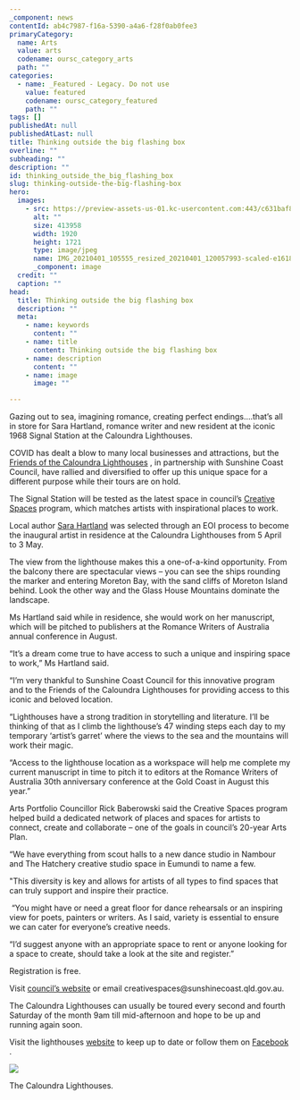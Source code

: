 ```yaml
---
_component: news
contentId: ab4c7987-f16a-5390-a4a6-f28f0ab0fee3
primaryCategory:
  name: Arts
  value: arts
  codename: oursc_category_arts
  path: ""
categories:
  - name: _Featured - Legacy. Do not use
    value: featured
    codename: oursc_category_featured
    path: ""
tags: []
publishedAt: null
publishedAtLast: null
title: Thinking outside the big flashing box
overline: ""
subheading: ""
description: ""
id: thinking_outside_the_big_flashing_box
slug: thinking-outside-the-big-flashing-box
hero:
  images:
    - src: https://preview-assets-us-01.kc-usercontent.com:443/c631baf8-1b46-001f-580c-d0001b68b4a8/6666e1e9-ef6e-4e38-ad94-4144fda63a8f/IMG_20210401_105555_resized_20210401_120057993-scaled-e1618449215734.jpg
      alt: ""
      size: 413958
      width: 1920
      height: 1721
      type: image/jpeg
      name: IMG_20210401_105555_resized_20210401_120057993-scaled-e1618449215734.jpg
      _component: image
  credit: ""
  caption: ""
head:
  title: Thinking outside the big flashing box
  description: ""
  meta:
    - name: keywords
      content: ""
    - name: title
      content: Thinking outside the big flashing box
    - name: description
      content: ""
    - name: image
      image: ""

---
```

Gazing out to sea, imagining romance, creating perfect endings….that’s all in store for Sara Hartland, romance writer and new resident at the iconic 1968 Signal Station at the Caloundra Lighthouses.

COVID has dealt a blow to many local businesses and attractions, but the [Friends of the Caloundra Lighthouses](https://www.facebook.com/sunshinecoastplaces)
, in partnership with Sunshine Coast Council, have rallied and diversified to offer up this unique space for a different purpose while their tours are on hold.

The Signal Station will be tested as the latest space in council’s [Creative Spaces](https://www.creativespaces.net.au/s?&l=Sunshine-Coast-Mc-4560-QLD&maxDistance=20&ceilingHeight=&spaceTypes=&features=&suitability=&page=1&sortBy=DISTANCE&sortOrder=ASC)
&#x20;program, which matches artists with inspirational places to work.

Local author [Sara Hartland](https://sarahartland.com/)
&#x20;was selected through an EOI process to become the inaugural artist in residence at the Caloundra Lighthouses from 5 April to 3 May.

The view from the lighthouse makes this a one-of-a-kind opportunity. From the balcony there are spectacular views – you can see the ships rounding the marker and entering Moreton Bay, with the sand cliffs of Moreton Island behind. Look the other way and the Glass House Mountains dominate the landscape.

Ms Hartland said while in residence, she would work on her manuscript, which will be pitched to publishers at the Romance Writers of Australia annual conference in August. 

“It’s a dream come true to have access to such a unique and inspiring space to work,” Ms Hartland said.

“I’m very thankful to Sunshine Coast Council for this innovative program and to the Friends of the Caloundra Lighthouses for providing access to this iconic and beloved location.

“Lighthouses have a strong tradition in storytelling and literature. I’ll be thinking of that as I climb the lighthouse’s 47 winding steps each day to my temporary ‘artist’s garret’ where the views to the sea and the mountains will work their magic.

“Access to the lighthouse location as a workspace will help me complete my current manuscript in time to pitch it to editors at the Romance Writers of Australia 30th anniversary conference at the Gold Coast in August this year.”

Arts Portfolio Councillor Rick Baberowski said the Creative Spaces program helped build a dedicated network of places and spaces for artists to connect, create and collaborate – one of the goals in council’s 20-year Arts Plan.

“We have everything from scout halls to a new dance studio in Nambour and The Hatchery creative studio space in Eumundi to name a few.

"This diversity is key and allows for artists of all types to find spaces that can truly support and inspire their practice.

 “You might have or need a great floor for dance rehearsals or an inspiring view for poets, painters or writers. As I said, variety is essential to ensure we can cater for everyone’s creative needs.

“I’d suggest anyone with an appropriate space to rent or anyone looking for a space to create, should take a look at the site and register.”

Registration is free. 

Visit [council’s website](https://www.sunshinecoast.qld.gov.au/Experience-Sunshine-Coast/Arts-and-Culture/Creative-Spaces)
&#x20;or email creativespaces\@sunshinecoast.qld.gov.au.

The Caloundra Lighthouses can usually be toured every second and fourth Saturday of the month 9am till mid-afternoon and hope to be up and running again soon.

Visit the lighthouses [website](http://www.sunshinecoastplaces.com.au/caloundra/kings-beach/canberra-tce/3-canberra-tce---lighthouses/caloundra-lighthouses-website)
&#x20;to keep up to date or follow them on [Facebook](https://www.facebook.com/sunshinecoastplaces)
.

![](https://preview-assets-us-01.kc-usercontent.com:443/c631baf8-1b46-001f-580c-d0001b68b4a8/8f773aaf-479e-44f3-8a0e-db0c1c0ab39d/IMG_20210401_110111_resized_20210401_120055935-768x1024.jpg)

The Caloundra Lighthouses.
